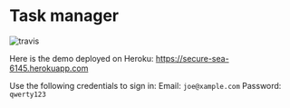 # Task manager
![travis](https://travis-ci.org/feymartynov/task_mgr.svg?branch=master)

Here is the demo deployed on Heroku: https://secure-sea-6145.herokuapp.com

Use the following credentials to sign in:
Email: `joe@xample.com`
Password: `qwerty123`

